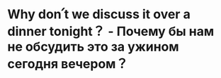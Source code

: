 # Why don՛t we discuss it over a dinner tonight？ - Почему бы нам не обсудить это за ужином сегодня вечером？

